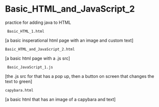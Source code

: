 # Basic_HTML_and_JavaScript_2
practice for adding java to HTML

     Basic_HTML_1.html
[a basic insperational html page with an image and custom text]
  
    Basic_HTML_and_JavaScript_2.html
[a basic html page with a .js src]
  
     Basic_JavaScript_1.js
 [the .js src for that has a pop up, then a button on screen 
 that changes the text to green]
    
    capybara.html
[a basic html that has an image of a capybara and text]
